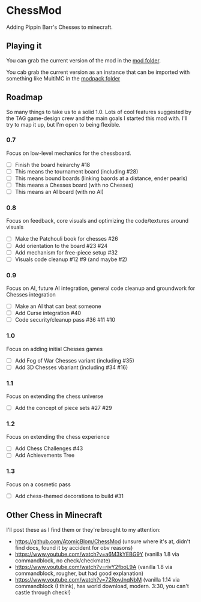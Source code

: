 # ChessMod
Adding Pippin Barr's Chesses to minecraft.

## Playing it
You can grab the current version of the mod in the [mod folder](forge-1.14.4-28.2.0-mdk/mod).

You cab grab the current version as an instance that can be imported with something like MultiMC in the [modpack folder](modpack)

## Roadmap
So many things to take us to a solid 1.0. Lots of cool features suggested by the TAG game-design crew and the main goals I started this mod with. I'll try to map it up, but I'm open to being flexible.

### 0.7
Focus on low-level mechanics for the chessboard.
 * [ ] Finish the board heirarchy #18
  * [ ] This means the tournament board (including #28)
  * [ ] This means bound boards (linking baords at a distance, ender pearls)
  * [ ] This means a Chesses board (with no Chesses)
  * [ ] This means an AI board (with no AI)

### 0.8
Focus on feedback, core visuals and optimizing the code/textures around visuals
 * [ ] Make the Patchouli book for chesses #26
 * [ ] Add orientation to the board #23 #24
 * [ ] Add mechanism for free-piece setup #32
 * [ ] Visuals code cleanup #12 #9 (and maybe #2)

### 0.9
Focus on AI, future AI integration, general code cleanup and groundwork for Chesses integration
 * [ ] Make an AI that can beat someone
 * [ ] Add Curse integration #40
 * [ ] Code security/cleanup pass #36 #11 #10

### 1.0 
Focus on adding initial Chesses games
 * [ ] Add Fog of War Chesses variant (including #35)
 * [ ] Add 3D Chesses vbariant (including #34 #16)

### 1.1
Focus on extending the chess universe
 * [ ] Add the concept of piece sets #27 #29
 
### 1.2
Focus on extending the chess experience
 * [ ] Add Chess Challenges #43
 * [ ] Add Achievements Tree
 
### 1.3
Focus on a cosmetic pass
 * [ ] Add chess-themed decorations to build #31
 
## Other Chess in Minecraft
I'll post these as I find them or they're brought to my attention:
 * https://github.com/AtomicBlom/ChessMod (unsure where it's at, didn't find docs, found it by accident for obv reasons)
 * https://www.youtube.com/watch?v=a6M3kYEBG9Y (vanilla 1.8 via commandblock, no check/checkmate)
 * https://www.youtube.com/watch?v=rivY2fboL9A (vanilla 1.8 via commandblock, rougher, but had good explanation)
 * https://www.youtube.com/watch?v=72RovJnqNbM (vanilla 1.14 via commandblock (I think), has world download, modern. 3:30, you can't castle through check!)
 